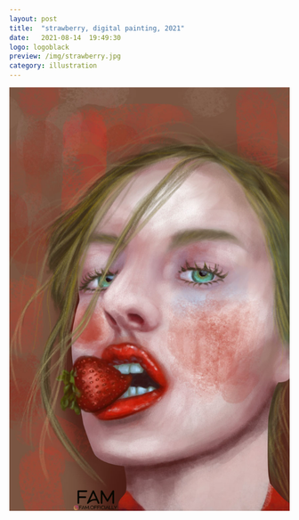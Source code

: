 ```yaml
---
layout: post
title:  "strawberry, digital painting, 2021"
date:   2021-08-14  19:49:30
logo: logoblack
preview: /img/strawberry.jpg
category: illustration
---
```


![night and light](/img/strawberry.jpg) 


